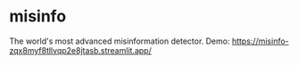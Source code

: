 # misinfo
The world's most advanced misinformation detector. 
Demo:
https://misinfo-zqx8myf8tllvqp2e8jtasb.streamlit.app/
